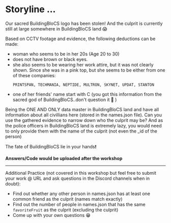 # Storyline ...

Our sacred BuildingBloCS logo has been stolen! And the culprit is currently still at large somewhere in BuildingBloCS land :scream:

Based on CCTV footage and evidence, the following deductions can be made:
- woman who seems to be in her 20s (Age 20 to 30)
- does not have brown or black eyes.
- she also seems to be wearing her work attire, but it was not clearly shown. Since she was in a pink top, but she seems to be either from one of these companies:
  ```
  PRINTSPAN, TECHMANIA, NEPTIDE, MULTRON, SKYNET, UPDAT, STANTON
  ```
- one of her friends' name start with C (you got this information from the sacred god of BuildingBloCS..don't question it :bow: )

Being the ONE AND ONLY data master in BuildingBloCS land and have all information about all civillians here (stored in the names.json file). Can you use the gathered evidence to narrow down who the culprit may be? And as the police officers in BuildingBloCS land is extremely lazy, you would need to only provide them with the name of the culprit (not even the \_id of the person)

The fate of BuildingBloCS lie in your hands:exclamation:

**Answers/Code would be uploaded after the workshop**

---

Additional Practice (not covered in this workshop but feel free to submit your work @ URL and ask questions in the Discord channels when in doubt):
- Find out whether any other person in names.json has at least one common friend as the culprit (names match exactly)
- Find out the number of people in names.json that has the same `favoriteFruit` as the culprit (excluding the culprit)
- Come up with your own questions :grin:
